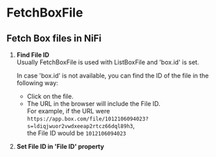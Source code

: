 <!--
  Licensed to the Apache Software Foundation (ASF) under one or more
  contributor license agreements.  See the NOTICE file distributed with
  this work for additional information regarding copyright ownership.
  The ASF licenses this file to You under the Apache License, Version 2.0
  (the "License"); you may not use this file except in compliance with
  the License.  You may obtain a copy of the License at
      http://www.apache.org/licenses/LICENSE-2.0
  Unless required by applicable law or agreed to in writing, software
  distributed under the License is distributed on an "AS IS" BASIS,
  WITHOUT WARRANTIES OR CONDITIONS OF ANY KIND, either express or implied.
  See the License for the specific language governing permissions and
  limitations under the License.
-->

# FetchBoxFile

## Fetch Box files in NiFi

1. **Find File ID**  
   Usually FetchBoxFile is used with ListBoxFile and 'box.id' is set.

   In case 'box.id' is not available, you can find the ID of the file in the following way:
    * Click on the file.
    * The URL in the browser will include the File ID.  
      For example, if the URL were `https://app.box.com/file/1012106094023?s=ldiqjwuor2vwdxeeap2rtcz66dql89h3`,  
      the File ID would be `1012106094023`
2. **Set File ID in 'File ID' property**